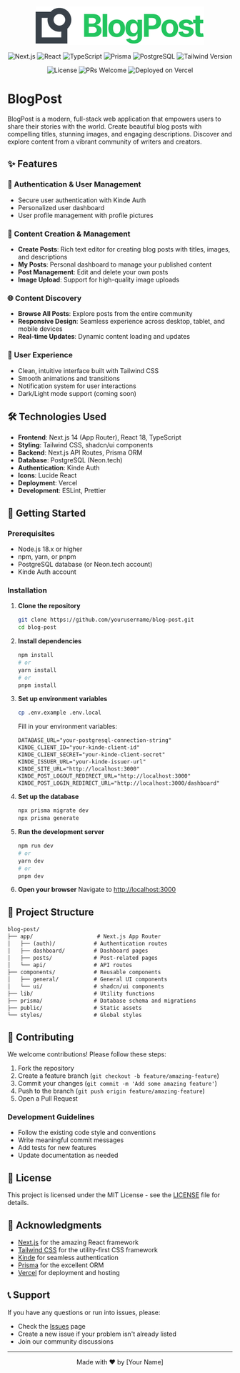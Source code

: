 <p align="center">
  <img src="./public/logo.svg" alt="BlogPost Logo" />
</p>

<p align="center">
  <img src="https://cdn.jsdelivr.net/gh/devicons/devicon/icons/nextjs/nextjs-original.svg" alt="Next.js" width="40" height="40"/>
  <img src="https://cdn.jsdelivr.net/gh/devicons/devicon/icons/react/react-original.svg" alt="React" width="40" height="40"/>
  <img src="https://cdn.jsdelivr.net/gh/devicons/devicon/icons/typescript/typescript-original.svg" alt="TypeScript" width="40" height="40"/>
  <img src="https://cdn.jsdelivr.net/gh/devicons/devicon/icons/prisma/prisma-original.svg" alt="Prisma" width="40" height="40"/>
  <img src="https://cdn.jsdelivr.net/gh/devicons/devicon/icons/postgresql/postgresql-original.svg" alt="PostgreSQL" width="40" height="40"/>
  <img src="https://img.shields.io/badge/Tailwind_CSS-4.x-38B2AC?style=for-the-badge&logo=tailwind-css&logoColor=white" alt="Tailwind Version">
</p>

<p align="center">
  <img src="https://img.shields.io/badge/License-MIT-blue.svg" alt="License">
  <img src="https://img.shields.io/badge/PRs-welcome-brightgreen.svg" alt="PRs Welcome">
  <img src="https://img.shields.io/badge/Vercel-deployed-black" alt="Deployed on Vercel">
</p>

# BlogPost

BlogPost is a modern, full-stack web application that empowers users to share their stories with the world. Create beautiful blog posts with compelling titles, stunning images, and engaging descriptions. Discover and explore content from a vibrant community of writers and creators.

## ✨ Features

### 🔐 Authentication & User Management
- Secure user authentication with Kinde Auth
- Personalized user dashboard
- User profile management with profile pictures

### 📝 Content Creation & Management
- **Create Posts**: Rich text editor for creating blog posts with titles, images, and descriptions
- **My Posts**: Personal dashboard to manage your published content
- **Post Management**: Edit and delete your own posts
- **Image Upload**: Support for high-quality image uploads

### 🌐 Content Discovery
- **Browse All Posts**: Explore posts from the entire community
- **Responsive Design**: Seamless experience across desktop, tablet, and mobile devices
- **Real-time Updates**: Dynamic content loading and updates

### 🎨 User Experience
- Clean, intuitive interface built with Tailwind CSS
- Smooth animations and transitions
- Notification system for user interactions
- Dark/Light mode support (coming soon)

## 🛠 Technologies Used

- **Frontend**: Next.js 14 (App Router), React 18, TypeScript
- **Styling**: Tailwind CSS, shadcn/ui components
- **Backend**: Next.js API Routes, Prisma ORM
- **Database**: PostgreSQL (Neon.tech)
- **Authentication**: Kinde Auth
- **Icons**: Lucide React
- **Deployment**: Vercel
- **Development**: ESLint, Prettier

## 🚀 Getting Started

### Prerequisites

- Node.js 18.x or higher
- npm, yarn, or pnpm
- PostgreSQL database (or Neon.tech account)
- Kinde Auth account

### Installation

1. **Clone the repository**
   ```bash
   git clone https://github.com/yourusername/blog-post.git
   cd blog-post
   ```

2. **Install dependencies**
   ```bash
   npm install
   # or
   yarn install
   # or
   pnpm install
   ```

3. **Set up environment variables**
   ```bash
   cp .env.example .env.local
   ```
   Fill in your environment variables:
   ```env
   DATABASE_URL="your-postgresql-connection-string"
   KINDE_CLIENT_ID="your-kinde-client-id"
   KINDE_CLIENT_SECRET="your-kinde-client-secret"
   KINDE_ISSUER_URL="your-kinde-issuer-url"
   KINDE_SITE_URL="http://localhost:3000"
   KINDE_POST_LOGOUT_REDIRECT_URL="http://localhost:3000"
   KINDE_POST_LOGIN_REDIRECT_URL="http://localhost:3000/dashboard"
   ```

4. **Set up the database**
   ```bash
   npx prisma migrate dev
   npx prisma generate
   ```

5. **Run the development server**
   ```bash
   npm run dev
   # or
   yarn dev
   # or
   pnpm dev
   ```

6. **Open your browser**
   Navigate to [http://localhost:3000](http://localhost:3000)

## 📁 Project Structure

```
blog-post/
├── app/                    # Next.js App Router
│   ├── (auth)/            # Authentication routes
│   ├── dashboard/         # Dashboard pages
│   ├── posts/             # Post-related pages
│   └── api/               # API routes
├── components/            # Reusable components
│   ├── general/           # General UI components
│   └── ui/                # shadcn/ui components
├── lib/                   # Utility functions
├── prisma/                # Database schema and migrations
├── public/                # Static assets
└── styles/                # Global styles
```

## 🤝 Contributing

We welcome contributions! Please follow these steps:

1. Fork the repository
2. Create a feature branch (`git checkout -b feature/amazing-feature`)
3. Commit your changes (`git commit -m 'Add some amazing feature'`)
4. Push to the branch (`git push origin feature/amazing-feature`)
5. Open a Pull Request

### Development Guidelines

- Follow the existing code style and conventions
- Write meaningful commit messages
- Add tests for new features
- Update documentation as needed

## 📝 License

This project is licensed under the MIT License - see the [LICENSE](LICENSE) file for details.

## 🙏 Acknowledgments

- [Next.js](https://nextjs.org/) for the amazing React framework
- [Tailwind CSS](https://tailwindcss.com/) for the utility-first CSS framework
- [Kinde](https://kinde.com/) for seamless authentication
- [Prisma](https://prisma.io/) for the excellent ORM
- [Vercel](https://vercel.com/) for deployment and hosting

## 📞 Support

If you have any questions or run into issues, please:
- Check the [Issues](https://github.com/yourusername/blog-post/issues) page
- Create a new issue if your problem isn't already listed
- Join our community discussions

---

<p align="center">Made with ❤️ by [Your Name]</p>

